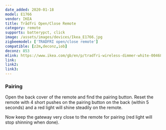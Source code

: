 ```yaml
---
date_added: 2020-01-18
model: E1766
vendor: IKEA
title: Trådfri Open/Close Remote
category: remote
supports: batterypct, click
image: /assets/images/devices/Ikea_E1766.jpg
zigbeemodel: ['TRADFRI open/close remote']
compatible: [z2m,deconz,iob]
deconz: 853
mlink: https://www.ikea.com/gb/en/p/tradfri-wireless-dimmer-white-00468432/
link: 
link2: 
link3: 
---
```

### Pairing
Open the back cover of the remote and find the pairing button. Reset the remote with 4 short pushes on the pairing button on the back (within 5 seconds) and a red light will shine steadily on the remote.

Now keep the gateway very close to the remote for pairing (red light will stop shinning when done).